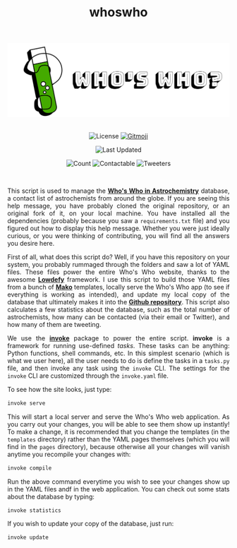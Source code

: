 
<div align="center">

# whoswho

<br/><br/>
<img
alt="Header Image"
src="https://raw.githubusercontent.com/astrogewgaw/logos/main/rasters/whoswho.png"
/>
<br/><br/>

![License][license]
[![Gitmoji][gitmoji-badge]][gitmoji]

![Last Updated][updated]

![Count][count]
![Contactable][contactable]
![Tweeters][tweeters]

</div>

<br/>

<div align="justify">

This script is used to manage the [**Who's Who in Astrochemistry**][whoswho]
database, a contact list of astrochemists from around the globe. If you are
seeing this help message, you have probably cloned the original repository,
or an original fork of it, on your local machine. You have installed all the
dependencies (probably because you saw a `requirements.txt` file) and you
figured out how to display this help message. Whether you were just ideally
curious, or you were thinking of contributing, you will find all the answers
you desire here.

First of all, what does this script do? Well, if you have this repository on
your system, you probably rummaged through the folders and saw a lot of YAML
files. These files power the entire Who's Who website, thanks to the awesome
[**Lowdefy**][lowdefy] framework. I use this script to build those YAML files
from a bunch of [**Mako**][mako] templates, locally serve the Who's Who app
(to see if everything is working as intended), and update my local copy of the
database that ultimately makes it into the [**Github repository**][repository].
This script also calculates a few statistics about the database, such as the
total number of astrochemists, how many can be contacted (via their email or
Twitter), and how many of them are tweeting.

We use the [**invoke**][invoke] package to power the entire script. **invoke**
is a framework for running use-defined *tasks*. These tasks can be anything:
Python functions, shell commands, etc. In this simplest scenario (which is what
we user here), all the user needs to do is define the tasks in a `tasks.py` file,
and then invoke any task using the `invoke` CLI. The settings for the `invoke`
CLI are customized through the `invoke.yaml` file.

To see how the site looks, just type:

```bash
invoke serve
```

This will start a local server and serve the Who's Who web application. As you
carry out your changes, you will be able to see them show up instantly! To make
a change, it is recommended that you change the templates (in the `templates`
directory) rather than the YAML pages themselves (which you will find in the
`pages` directory), because otherwise all your changes will vanish anytime you
recompile your changes with:

```bash
invoke compile
```

Run the above command everytime you wish to see your changes show up in the YAML
files andf in the web application. You can check out some stats about the database
by typing:

```bash
invoke statistics
```

If you wish to update your copy of the database, just run:

```bash
invoke update
```

[whoswho]: {main}
[issues]: {issues}
[repository]: {repo}
[discussions]: {discussions}
[lowdefy]: https://lowdefy.com
[invoke]: http://www.pyinvoke.org
[mako]: https://www.makotemplates.org

[gitmoji]: https://gitmoji.dev
[license]: https://img.shields.io/github/license/astrogewgaw/whoswho?style=for-the-badge
[count]: https://img.shields.io/badge/Astrochemists-405-blueviolet?style=for-the-badge
[updated]: https://img.shields.io/badge/Last%20Updated-Monday%2024%20April,%202023%2001:25:26%20am%20UTC-purple?style=for-the-badge
[gitmoji-badge]: https://img.shields.io/badge/gitmoji-%20😜%20😍-FFDD67.svg?style=for-the-badge
[tweeters]: https://img.shields.io/badge/Tweeters-54-blue?style=for-the-badge&logo=twitter
[contactable]: https://img.shields.io/badge/Contactable-301-darkgreen?style=for-the-badge&logo=gmail

</div>
